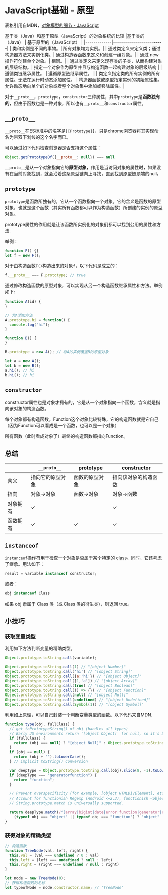 # JavaScript基础 - 原型

表格引用自MDN，[对象模型的细节 - JavaScript](https://developer.mozilla.org/zh-CN/docs/Web/JavaScript/Guide/Details_of_the_Object_Model)

基于类（Java）和基于原型（JavaScript）的对象系统的比较
|基于类的（Java） | 基于原型的（JavaScript） |
|-------------|-------------------------|
| 类和实例是不同的事物。| 所有对象均为实例。|
| 通过类定义来定义类；通过构造器方法来实例化类。| 通过构造器函数来定义和创建一组对象。|
| 通过 new 操作符创建单个对象。| 相同。|
| 通过类定义来定义现存类的子类，从而构建对象的层级结构。| 指定一个对象作为原型并且与构造函数一起构建对象的层级结构  |
| 遵循类链继承属性。 | 遵循原型链继承属性。 |
| 类定义指定类的所有实例的所有属性。无法在运行时动态添加属性。 | 构造器函数或原型指定实例的初始属性集。允许动态地向单个的对象或者整个对象集中添加或移除属性。|

对于`__proto__`，`prototype`，`constructor`三种属性，其中`prototype`是**函数独有的**，但由于函数也是一种对象，所以也有`__proto__`和`constructor`属性。

## `__proto__`
`__proto__`在ES标准中的名字是`[[Prototype]]`，只是chrome浏览器将其实现命名为带双下划线的这个名字而已。

可以通过如下代码检查浏览器是否支持这个属性：
```js
Object.getPrototypeOf({__proto__: null}) === null
```

`__proto__`是从一个对象指向它的**原型对象**，作用是当访问对象的属性时，如果没有在当前对象找到，就会沿着这条原型链向上寻找，直到找到原型链顶端的null。

## `prototype`
`prototype`是函数所独有的，它从一个函数指向一个对象。它的含义是函数的原型对象，也就是这个函数（其实所有函数都可以作为构造函数）所创建的实例的原型对象。

prototype属性的作用就是让该函数所实例化的对象们都可以找到公用的属性和方法.

举例：
```js
function F() {}
let f = new F();
```
对于由构造函数`F()`构造出来的对象`f`，以下代码是成立的：
```js
f.__proto__ === F.prototype; // true
```

通过修改构造函数的原型对象，可以实现从另一个构造函数继承属性和方法。举例如下:
```js
function A(id) {
}

// 为A添加方法
A.prototype.hi = function() {
  console.log("hi");
}

function B() {
}

B.prototype = new A(); // 将A的实例覆盖B的原型对象

let a = new A();
let b = new B();
a.hi(); // hi
b.hi(); // hi
```

## `constructor`
constructor属性也是对象才拥有的，它是从一个对象指向一个函数，含义就是指向该对象的构造函数。

每个对象都有构造函数。Function这个对象比较特殊，它的构造函数就是它自己（因为Function可以看成是一个函数，也可以是一个对象）

所有函数（此时看成对象了）最终的构造函数都指向Function。

## 总结
| | `__proto__`| prototype| constructor|
|-|----------|----------|------------|
| 含义 | 指向它的原型对象 | 函数的原型对象 | 指向该对象的构造函数 |
| 指向 | 对象->对象 | 函数->对象 | 对象->函数|
| 对象拥有 | ✓   |       | ✓      |
| 函数拥有 | ✓   |   ✓   | ✓      |

## `instanceof`
`instanceof`操作符用于检查一个对象是否属于某个特定的 class。同时，它还考虑了继承。用法如下：
```js
result = variable instanceof constructor;
```
或者：
```js
obj instanceof Class
```
如果 obj 隶属于 Class 类（或 Class 类的衍生类），则返回 true。

## 小技巧
### 获取变量类型
利用如下方法判断变量的精确类型。
```js
Object.prototype.toString.call(variable);
```

```js
Object.prototype.toString.call(1) // "[object Number]"
Object.prototype.toString.call('hi') // "[object String]"
Object.prototype.toString.call({a:'hi'}) // "[object Object]"
Object.prototype.toString.call([1,'a']) // "[object Array]"
Object.prototype.toString.call(true) // "[object Boolean]"
Object.prototype.toString.call(() => {}) // "[object Function]"
Object.prototype.toString.call(null) // "[object Null]"
Object.prototype.toString.call(undefined) // "[object Undefined]"
Object.prototype.toString.call(Symbol(1)) // "[object Symbol]"
```

利用如上原理，可以自己封装一个判断变量类型的函数。以下代码来自MDN.
```js
function type(obj, fullClass) {
  // get toPrototypeString() of obj (handles all types)
  // Early JS environments return '[object Object]' for null, so it's best to directly check for it.
  if (fullClass) {
    return (obj === null) ? "[object Null]" : Object.prototype.toString.call(obj);
  }
  if (obj == null) {
    return (obj + "").toLowerCase();
  } // implicit toString() conversion

  var deepType = Object.prototype.toString.call(obj).slice(8, -1).toLowerCase();
  if (deepType === "generatorfunction") {
    return "function";
  }

  // Prevent overspecificity (for example, [object HTMLDivElement], etc).
  // Account for functionish Regexp (Android <=2.3), functionish <object> element (Chrome <=57, Firefox <=52), etc.
  // String.prototype.match is universally supported.

  return deepType.match(/^(array|bigint|date|error|function|generator|regexp|symbol)$/) ? deepType :
    (typeof obj === "object" || typeof obj === "function") ? "object" : typeof obj;
}
```

### 获得对象的精确类型
```js
// 构造函数
function TreeNode(val, left, right) {
  this.val = (val === undefined ? 0 : val)
  this.left = (left === undefined ? null : left)
  this.right = (right === undefined ? null : right)
}

let node = new TreeNode(0);
// 获得构造函数的名称
let typeofNode = node.constructor.name; // 'TreeNode'
```